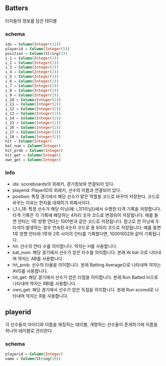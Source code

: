 ## Batters

타자들의 정보를 담은 테이블

### schema

```sql
idx = Column(Integer(11))
playerid = Column(Integer(5))
position = Column(String(3))
i_1 = Column(Integer(2))
i_2 = Column(Integer(2))
i_3 = Column(Integer(2))
i_4 = Column(Integer(2))
i_5 = Column(Integer(2))
i_6 = Column(Integer(2))
i_7 = Column(Integer(2))
i_8 = Column(Integer(2))
i_9 = Column(Integer(2))
i_10 = Column(Integer(2))
i_11 = Column(Integer(2))
i_12 = Column(Integer(2))
i_13 = Column(Integer(2))
i_14 = Column(Integer(2))
i_15 = Column(Integer(2))
i_16 = Column(Integer(2))
i_17 = Column(Integer(2))
i_18 = Column(Integer(2))
hit = Column(Integer)
bat_num = Column(Integer)
hit_prob = Column(Integer)
hit_get = Column(Integer)
own_get = Column(Integer)
```

### Info

- idx: scoreboards의 외래키, 경기정보와 연결되어 있다.
- playerid: PlayerID의 외래키, 선수의 이름과 연결되어 있다.
- position: 특정 경기에서 해당 선수가 맡은 역할을 코드로 바꾸어 저장한다. 코드로 바꾸는 이유는 한자를 대체하기 위해서이다. 
- i_1-i_18: 특정 선수가 해당 이닝(예: i_1(1이닝))에서 수행한 타격 기록을 저장합니다. 타격 기록은 각 기록에 해당하는 4자리 숫자 코드로 변경되어 저장됩니다. 예를 들면 안타는 1루 방향 안타는 1001번과 같은 코드로 저장됩니다. 참고로 한 이닝에 두 타석이 발생하는 경우 연속된 4숫자 코드로 총 8자리 코드로 저장됩니다. 예를 들면 1루 방향 안타와 1루와 2루 사이의 안타를 기록했다면, 10001002와 같이 기록됩니다.
- hit: 선수의 안타 수를 의미합니다. 약자는 H를 사용합니다.
- bat_num: 해당 경기에서 선수가 얻은 타수를 의미합니다. 본래 At bat 으로 나타내며 약자는 AB를 사용합니다
- hit_prob: 선수의 타율을 의미합니다. 본래 Batting Average으로 나타내며 약자는 AVG를 사용합니다.
- hit_get: 해당 경기에서 선수가 얻은 타점을 의미합니다. 본래 Run Batted In으로 나타내며 약자는 RBI를 사용합니다.
- own_get: 해당 경기에서 선수가 얻은 득점을 의미합니다. 본래 Run scored로 나타내며 약자는 R을 사용합니다. 

## playerid

각 선수들의 아이디와 이름을 매칭하는 테이블, 개명하는 선수들이 존재하기에 이름을 하나의 테이블로 관리한다.

### schema

```sql
playerid = Column(Integer)
name = Column(String(20))
```


